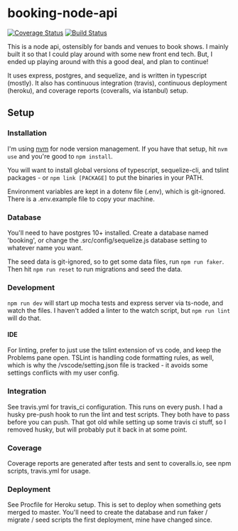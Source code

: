 # booking-node-api

[![Coverage Status](https://coveralls.io/repos/github/thejonroberts/booking-node-api/badge.svg?branch=master)](https://coveralls.io/github/thejonroberts/booking-node-api?branch=master) [![Build Status](https://travis-ci.com/thejonroberts/booking-node-api.svg?branch=master)](https://travis-ci.com/thejonroberts/booking-node-api)

This is a node api, ostensibly for bands and venues to book shows. I mainly built it so that I could play around with some new front end tech. But, I ended up playing around with this a good deal, and plan to continue!

It uses express, postgres, and sequelize, and is written in typescript (mostly). It also has continuous integration (travis), continuous deployment (heroku), and coverage reports (coveralls, via istanbul) setup.

## Setup

### Installation

I'm using [nvm](https://github.com/creationix/nvm) for node version management. If you have that setup, hit `nvm use` and you're good to `npm install`.

You will want to install global versions of typescript, sequelize-cli, and tslint packages - or `npm link [PACKAGE]` to put the binaries in your PATH.

Environment variables are kept in a dotenv file (.env), which is git-ignored. There is a .env.example file to copy your machine.

### Database

You'll need to have postgres 10+ installed.  Create a database named 'booking', or change the .src/config/sequelize.js database setting to whatever name you want.

The seed data is git-ignored, so to get some data files, run `npm run faker`. Then hit `npm run reset` to run migrations and seed the data.

### Development

`npm run dev` will start up mocha tests and express server via ts-node, and watch the files. I haven't added a linter to the watch script, but `npm run lint` will do that.

#### IDE

For linting, prefer to just use the tslint extension of vs code, and keep the Problems pane open.  TSLint is handling code formatting rules, as well, which is why the /vscode/setting.json file is tracked - it avoids some settings conflicts with my user config.

### Integration

See travis.yml for travis_ci configuration.  This runs on every push.  I had a husky pre-push hook to run the lint and test scripts. They both have to pass before you can push. That got old while setting up some travis ci stuff, so I removed husky, but will probably put it back in at some point.

### Coverage

Coverage reports are generated after tests and sent to coveralls.io, see npm scripts, travis.yml for usage.

### Deployment

See Procfile for Heroku setup. This is set to deploy when something gets merged to master. You'll need to create the database and run faker / migrate / seed scripts the first deployment, mine have changed since.
